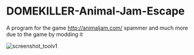 # DOMEKILLER-Animal-Jam-Escape
A program for the game http://animaljam.com/ spammer and much more due to the game by modding it

![screenshot_toolv1](https://user-images.githubusercontent.com/20760233/27454451-938b0fbe-575f-11e7-99e6-ebb7d5fce848.png)
